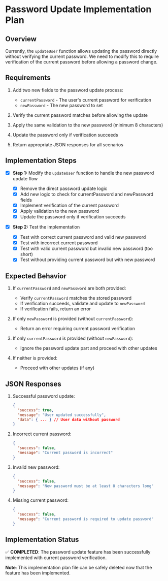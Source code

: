 # Password Update Implementation Plan

## Overview

Currently, the `updateUser` function allows updating the password directly without verifying the current password. We need to modify this to require verification of the current password before allowing a password change.

## Requirements

1. Add two new fields to the password update process:

   - `currentPassword` - The user's current password for verification
   - `newPassword` - The new password to set

2. Verify the current password matches before allowing the update
3. Apply the same validation to the new password (minimum 8 characters)
4. Update the password only if verification succeeds
5. Return appropriate JSON responses for all scenarios

## Implementation Steps

- [x] **Step 1:** Modify the `updateUser` function to handle the new password update flow

  - [x] Remove the direct password update logic
  - [x] Add new logic to check for currentPassword and newPassword fields
  - [x] Implement verification of the current password
  - [x] Apply validation to the new password
  - [x] Update the password only if verification succeeds

- [x] **Step 2:** Test the implementation
  - [x] Test with correct current password and valid new password
  - [x] Test with incorrect current password
  - [x] Test with valid current password but invalid new password (too short)
  - [x] Test without providing current password but with new password

## Expected Behavior

1. If `currentPassword` and `newPassword` are both provided:

   - Verify `currentPassword` matches the stored password
   - If verification succeeds, validate and update to `newPassword`
   - If verification fails, return an error

2. If only `newPassword` is provided (without `currentPassword`):

   - Return an error requiring current password verification

3. If only `currentPassword` is provided (without `newPassword`):

   - Ignore the password update part and proceed with other updates

4. If neither is provided:
   - Proceed with other updates (if any)

## JSON Responses

1. Successful password update:

   ```json
   {
     "success": true,
     "message": "User updated successfully",
     "data": { ... } // User data without password
   }
   ```

2. Incorrect current password:

   ```json
   {
     "success": false,
     "message": "Current password is incorrect"
   }
   ```

3. Invalid new password:

   ```json
   {
     "success": false,
     "message": "New password must be at least 8 characters long"
   }
   ```

4. Missing current password:
   ```json
   {
     "success": false,
     "message": "Current password is required to update password"
   }
   ```

## Implementation Status

✅ **COMPLETED**: The password update feature has been successfully implemented with current password verification.

**Note**: This implementation plan file can be safely deleted now that the feature has been implemented.
